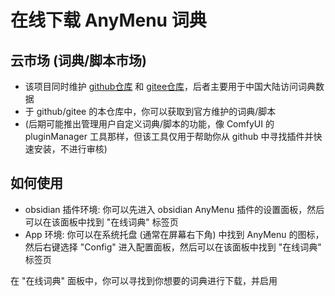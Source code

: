 # 在线下载 AnyMenu 词典

## 云市场 (词典/脚本市场)

- 该项目同时维护 [github仓库](https://github.com/any-menu/any-menu) 和 [gitee仓库](https://gitee.com/any-menu/any-menu)，后者主要用于中国大陆访问词典数据
- 于 github/gitee 的本仓库中，你可以获取到官方维护的词典/脚本
- (后期可能推出管理用户自定义词典/脚本的功能，像 ComfyUI 的 pluginManager 工具那样，但该工具仅用于帮助你从 github 中寻找插件并快速安装，不进行审核)

## 如何使用

- obsidian 插件环境: 你可以先进入 obsidian AnyMenu 插件的设置面板，然后可以在该面板中找到 "在线词典" 标签页
- App 环境: 你可以在系统托盘 (通常在屏幕右下角) 中找到 AnyMenu 的图标，然后右键选择 "Config" 进入配置面板，然后可以在该面板中找到 "在线词典" 标签页

在 "在线词典" 面板中，你可以寻找到你想要的词典进行下载，并启用
